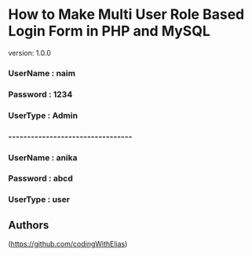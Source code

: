 # How to Make Multi User Role Based Login Form in PHP and MySQL

version: 1.0.0

### UserName : naim

### Password : 1234

### UserType : Admin

### ---------------------------------

### UserName : anika

### Password : abcd

### UserType : user


## Authors

(https://github.com/codingWithElias)
